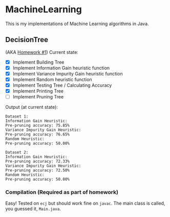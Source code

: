 # MachineLearning
This is my implementations of Machine Learning algorithms in Java.

## DecisionTree
(AKA [Homework #1](http://www.hlt.utdallas.edu/~vgogate/ml/2018s/homeworks.html))
Current state:
- [x] Implement Building Tree
- [x] Implement Information Gain heuristic function
- [x] Implement Variance Impurity Gain heuristic function
- [x] Implement Random heuristic function
- [x] Implement Testing Tree / Calculating Accuracy
- [x] Implement Printing Tree
- [ ] Implement Pruning Tree

Output (at current state):
```
Dataset 1:
Information Gain Heuristic:
Pre-pruning accuracy: 75.85%
Variance Impurity Gain Heuristic:
Pre-pruning accuracy: 76.65%
Random Heuristic:
Pre-pruning accuracy: 50.00%

Dataset 2:
Information Gain Heuristic:
Pre-pruning accuracy: 72.33%
Variance Impurity Gain Heuristic:
Pre-pruning accuracy: 72.50%
Random Heuristic:
Pre-pruning accuracy: 50.00%
```

### Compilation (Required as part of homework)
Easy! Tested on `ecj` but should work fine on `javac`. The main class is called, you guessed it, `Main.java`.